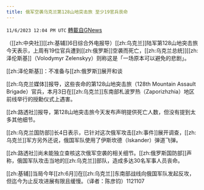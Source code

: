 ```yaml
---
title: 俄军空袭乌克兰第128山地突击旅 至少19官兵丧命
---
```

`11/6/2023 12:04 PM UTC` [轉載自GNews](https://gnews.org/articles/1933538)

（[[zh:中央社]][[zh:基辅]]6日综合外电报导）[[zh:乌克兰]]陆军第128山地突击旅今天表示，上周有19位官兵遭到[[zh:俄罗斯]]空袭而死亡，[[zh:乌克兰总统]][[zh:泽伦斯基]]（Volodymyr Zelenskyy）则称这是「一场原本可以避免的悲剧」。

[[zh:泽伦斯基]]：不准备与[[zh:俄罗斯]]展开和谈

[[zh:乌克兰媒体]]报导，这些丧命的第128山地突击旅（128th Mountain Assault Brigade）官兵，本月3日在[[zh:乌克兰]]东南部札波罗热（Zaporizhzhia）地区前线举行的授勳仪式上遇害。

[[zh:路透社]]报导，第128山地突击旅今天发布声明提供死亡人数，但没有提到太多其他细节。

[[zh:乌克兰国防部]]长4日表示，已针对这次俄军攻击[[zh:事件]]展开调查，[[zh:乌克兰]]军方另外还说，俄国军队使用了伊斯坎德（Iskander）弹道飞弹。

[[zh:路透社]]尚未能独立查核这次俄军空袭的相关细节。[[zh:俄罗斯国防部]]声称，俄国军队攻击当地的[[zh:乌克兰]]部队，造成多达30名军事人员丧命。

[[zh:基辅]]当局今年[[zh:6月]]在[[zh:乌克兰]]东南部战线向俄国军队发起反攻，但迄今为止反攻进展有限且缓慢。（译者：陈彦钧）1121107
